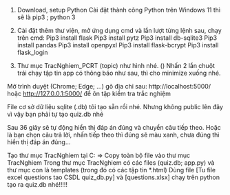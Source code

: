 1. Download, setup Python
Cài đặt thành công Python trên Windows 11 thì sẽ là pip3 ; python 3

2. Cài đặt thêm thư viện, mở ứng dụng cmd và lần lượt từng lệnh sau, chạy trên cmd:
Pip3 install flask
Pip3 install pytz
Pip3 install db-sqlite3
Pip3 install pandas
Pip3 install openpyxl
Pip3 install flask-bcrypt
Pip3 install flask_login

3. Thư mục TracNghiem_PCRT (topic) như hình nhé. ()
Nhấn 2 lần chuột trái chạy tập tin app có thông báo như sau, thì cho minimize xuống nhé.

Mở trình duyệt (Chrome; Edge; …) gõ địa chỉ sau: http://localhost:5000/ hoặc http://127.0.0.1:5000/ 
để ôn tập kiểm tra trắc nghiệm

File cơ sở dữ liệu sqlite (.db) tôi tạo sẵn rồi nhé. Nhưng không public lên đây vì vậy bạn phải tự tạo quiz.db nhé

Sau 36 giây sẽ tự động hiển thị đáp án đúng và chuyển câu tiếp theo.
Hoặc là bạn chọn câu trả lời, nhấn tiếp theo thì đúng sẽ màu xanh, chưa đúng thì hiển thị đáp án đúng…

Tạo thư mục TracNghiem tại C: =>  Copy toàn bộ file vào thư mục TracNghiem
Trong thư mục TracNghiem có các files (quiz.db; app.py) và thư mục con là templates (trong đó có các tập tin *.html)
Dùng file [Tu file excel questions tao CSDL quiz_db.py] và [questions.xlsx] chạy trên python tạo ra quiz.db nhé!!!!!
